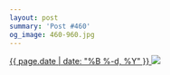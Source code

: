 ```yaml
---
layout: post
summary: 'Post #460'
og_image: 460-960.jpg
---
```


<p>
 <time>
  <a href="/460">
   {{ page.date | date: "%B %-d, %Y" }}
  </a>
 </time>
 <a href="/460">
  <img sizes="(min-width: 700px) 50vw, calc(100vw - 2rem)" src="{{ site.assets_url }}/460-480.jpg" srcset="{{ site.assets_url }}/460-960.jpg 960w, {{ site.assets_url }}/460-720.jpg 720w, {{ site.assets_url }}/460-480.jpg 480w, {{ site.assets_url }}/460-240.jpg 240w"/>
 </a>
</p>

